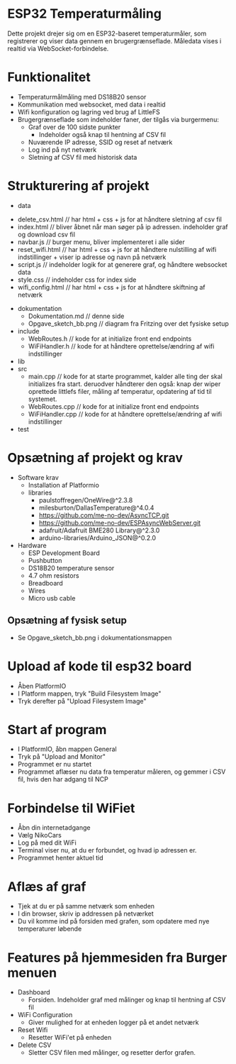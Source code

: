 # ESP32 Temperaturmåling

Dette projekt drejer sig om en ESP32-baseret temperaturmåler, som registrerer og viser data gennem en brugergrænseflade. Måledata vises i realtid via WebSocket-forbindelse.

# Funktionalitet 

- Temperaturmålmåling med DS18B20 sensor
- Kommunikation med websocket, med data i realtid
- Wifi konfiguration og lagring ved brug af LittleFS
- Brugergrænseflade som indeholder faner, der tilgås via burgermenu:
  * Graf over de 100 sidste punkter
     - Indeholder også knap til hentning af CSV fil
  * Nuværende IP adresse, SSID og reset af netværk
  * Log ind på nyt netværk
  * Sletning af CSV fil med historisk data  

# Strukturering af projekt
 - data
  * delete_csv.html // har html + css + js for at håndtere sletning af csv fil
  * index.html // bliver åbnet når man søger på ip adressen. indeholder graf og download csv fil
  * navbar.js // burger menu, bliver implementeret i alle sider
  * reset_wifi.html // har html + css + js for at håndtere nulstilling af wifi indstillinger + viser ip adresse og navn på netværk
  * script.js // indeholder logik for at generere graf, og håndtere websocket data
  * style.css // indeholder css for index side
  * wifi_config.html // har html + css + js for at håndtere skiftning af netværk
- dokumentation
  * Dokumentation.md // denne side
  * Opgave_sketch_bb.png // diagram fra Fritzing over det fysiske setup
- include
  * WebRoutes.h // kode for at initialize front end endpoints
  * WiFiHandler.h // kode for at håndtere oprettelse/ændring af wifi indstillinger
- lib
- src
  * main.cpp // kode for at starte programmet, kalder alle ting der skal initializes fra start. deruodver håndterer den også: knap der wiper oprettede littlefs filer, måling af temperatur, opdatering af tid til systemet.
  * WebRoutes.cpp // kode for at initialize front end endpoints
  * WiFiHandler.cpp // kode for at håndtere oprettelse/ændring af wifi indstillinger
- test

# Opsætning af projekt og krav
 - Software krav
   * Installation af Platformio
   - libraries
      * paulstoffregen/OneWire@^2.3.8
      * milesburton/DallasTemperature@^4.0.4
      * https://github.com/me-no-dev/AsyncTCP.git
      * https://github.com/me-no-dev/ESPAsyncWebServer.git
      * adafruit/Adafruit BME280 Library@^2.3.0
      * arduino-libraries/Arduino_JSON@^0.2.0
 - Hardware 
   * ESP Development Board
   * Pushbutton
   * DS18B20 temperature sensor
   * 4.7 ohm resistors
   * Breadboard
   * Wires
   * Micro usb cable

 ## Opsætning af fysisk setup
  - Se Opgave_sketch_bb.png i dokumentationsmappen

# Upload af kode til esp32 board
- Åben PlatformIO
- I Platform mappen, tryk "Build Filesystem Image"
- Tryk derefter på "Upload Filesystem Image"

# Start af program
- I PlatformIO, åbn mappen General
- Tryk på "Upload and Monitor"
- Programmet er nu startet
- Programmet aflæser nu data fra temperatur måleren, og gemmer i CSV fil, hvis den har adgang til NCP

# Forbindelse til WiFiet
- Åbn din internetadgange
- Vælg NikoCars
- Log på med dit WiFi
- Terminal viser nu, at du er forbundet, og hvad ip adressen er.
- Programmet henter aktuel tid


# Aflæs af graf
- Tjek at du er på samme netværk som enheden
- I din browser, skriv ip addressen på netværket
- Du vil komme ind på forsiden med grafen, som opdatere med nye temperaturer løbende

# Features på hjemmesiden fra Burger menuen
- Dashboard
  * Forsiden. Indeholder graf med målinger og knap til hentning af CSV fil
- WiFi Configuration
  * Giver mulighed for at enheden logger på et andet netværk
- Reset Wifi
  * Resetter WiFi'et på enheden
- Delete CSV
  * Sletter CSV filen med målinger, og resetter derfor grafen.





